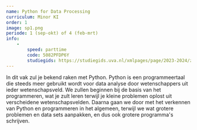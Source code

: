 ```yaml
---
name: Python for Data Processing
curriculum: Minor KI
order: 1
image: sp1.png
periode: 1 (sep-okt) of 4 (feb-mrt)
info:
    -
        speed: parttime
        code: 5082PFDP6Y
        studiegids: https://studiegids.uva.nl/xmlpages/page/2023-2024/zoek-vak/vak/110084
---
```


In dit vak zul je bekend raken met Python. Python is een programmeertaal die steeds meer gebruikt wordt voor data analyse door wetenschappers uit ieder wetenschapsveld. We zullen beginnen bij de basis van het programmeren, wat je zult leren terwijl je kleine problemen oplost uit verscheidene wetenschapsvelden. Daarna gaan we door met het verkennen van Python en programmeren in het algemeen, terwijl we wat grotere problemen en data sets aanpakken, en dus ook grotere programma's schrijven.
